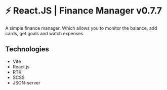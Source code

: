 # ⚡️ React.JS | Finance Manager v0.7.7

A simple finance manager. Which allows you to monitor the balance, add cards, get goals and watch expenses.

## Technologies

-   Vite
-   React.js
-   RTK
-   SCSS
-   JSON-server

